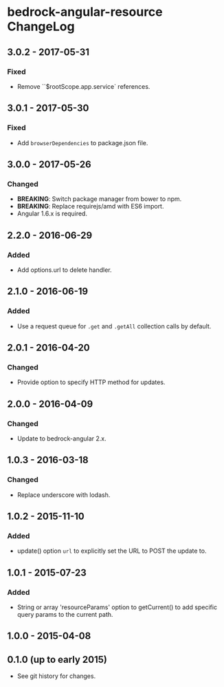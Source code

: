 # bedrock-angular-resource ChangeLog

## 3.0.2 - 2017-05-31

### Fixed
- Remove ``$rootScope.app.service` references.

## 3.0.1 - 2017-05-30

### Fixed
- Add `browserDependencies` to package.json file.

## 3.0.0 - 2017-05-26

### Changed
- **BREAKING**: Switch package manager from bower to npm.
- **BREAKING**: Replace requirejs/amd with ES6 import.
- Angular 1.6.x is required.

## 2.2.0 - 2016-06-29

### Added
- Add options.url to delete handler.

## 2.1.0 - 2016-06-19

### Added
- Use a request queue for `.get` and `.getAll` collection calls by default.

## 2.0.1 - 2016-04-20

### Changed
- Provide option to specify HTTP method for updates.

## 2.0.0 - 2016-04-09

### Changed
- Update to bedrock-angular 2.x.

## 1.0.3 - 2016-03-18

### Changed
- Replace underscore with lodash.

## 1.0.2 - 2015-11-10

### Added
- update() option `url` to explicitly set the URL to POST the update to.

## 1.0.1 - 2015-07-23

### Added
- String or array 'resourceParams' option to getCurrent() to add specific query
  params to the current path.

## 1.0.0 - 2015-04-08

## 0.1.0 (up to early 2015)

- See git history for changes.
